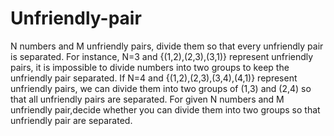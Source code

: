# Unfriendly-pair
N numbers and M unfriendly pairs, divide them so that every unfriendly pair is separated.
For instance, N=3 and {(1,2),(2,3),(3,1)} represent unfriendly pairs, it is impossible to divide numbers into two groups to keep the unfriendly pair separated.
If N=4 and {(1,2),(2,3),(3,4),(4,1)} represent unfriendly pairs, we can divide them into two groups of (1,3) and (2,4) so that all unfriendly pairs are separated.
For given N numbers and M unfriendly pair,decide whether you can divide them into two groups so that unfriendly pair are separated.
